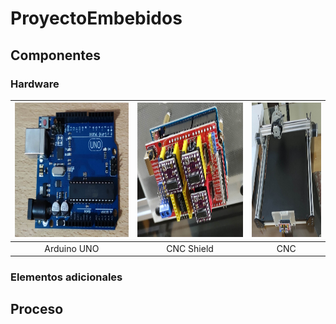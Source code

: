 # ProyectoEmbebidos

## Componentes

### Hardware

<img src="https://github.com/u201712431/ProyectoEmbebidos/blob/main/Imagenes/ArduinoUNO.jpg" width="325" height="215">    |                                                     <img src="https://github.com/u201712431/ProyectoEmbebidos/blob/main/Imagenes/CNC-Shield.jpg" width="310" height="215">    |                                                         <img src="https://github.com/u201712431/ProyectoEmbebidos/blob/main/Imagenes/CNC-SinConexiones.jpg" alt="CNC" width="200" height="215">
:--------------------------------------------: | :--------------------------------------------: | :----------------------------------:
Arduino UNO | CNC Shield | CNC

### Elementos adicionales

## Proceso
